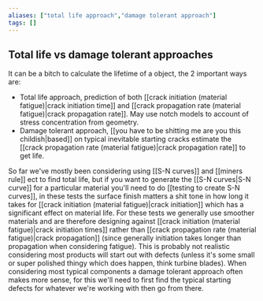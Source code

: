 ```yaml
---
aliases: ["total life approach","damage tolerant approach"]
tags: []
---
```


## Total life vs damage tolerant approaches

It can be a bitch to calculate the lifetime of a object, the 2 important ways are:
- Total life approach, prediction of both [[crack initiation (material fatigue)|crack initiation time]] and [[crack propagation rate (material fatigue)|crack propagation rate]]. May use notch models to account of stress concentration from geometry.
- Damage tolerant approach, [[you have to be shitting me are you this childish|based]] on typical inevitable starting cracks estimate the [[crack propagation rate (material fatigue)|crack propagation rate]] to get life.

So far we've mostly been considering using [[S-N curves]] and [[miners rule]] ect to find total life, but if you want to generate the [[S-N curves|S-N curve]] for a particular material you'll need to do [[testing to create S-N curves]], in these tests the surface finish matters a shit tone in how long it takes for [[crack initiation (material fatigue)|crack initiation]] which has a significant effect on material life. 
For these tests we generally use smoother materials and are therefore designing against [[crack initiation (material fatigue)|crack initiation times]] rather than [[crack propagation rate (material fatigue)|crack propagation]] (since generally initiation takes longer than propagation when considering fatigue). This is probably not realistic considering most products will start out with defects (unless it's some small or super polished thingy which does happen, think turbine blades). 
When considering most typical components a damage tolerant approach often makes more sense, for this we'll need to first find the typical starting defects for whatever we're working with then go from there.




